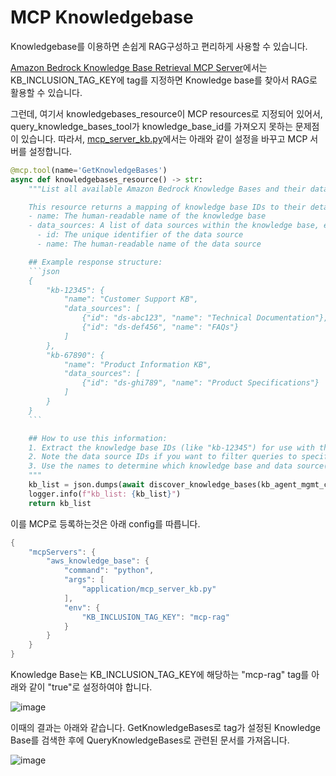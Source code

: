 # MCP Knowledgebase

Knowledgebase를 이용하면 손쉽게 RAG구성하고 편리하게 사용할 수 있습니다.

[Amazon Bedrock Knowledge Base Retrieval MCP Server](https://github.com/awslabs/mcp/tree/main/src/bedrock-kb-retrieval-mcp-server)에서는 KB_INCLUSION_TAG_KEY에 tag를 지정하면 Knowledge base를 찾아서 RAG로 활용할 수 있습니다. 

그런데, 여기서 knowledgebases_resource이 MCP resources로 지정되어 있어서, query_knowledge_bases_tool가 knowledge_base_id를 가져오지 못하는 문제점이 있습니다. 따라서, [mcp_server_kb.py](./application/mcp_server_kb.py)에서는 아래와 같이 설정을 바꾸고 MCP 서버를 설정합니다.


```python
@mcp.tool(name='GetKnowledgeBases')
async def knowledgebases_resource() -> str:
    """List all available Amazon Bedrock Knowledge Bases and their data sources.

    This resource returns a mapping of knowledge base IDs to their details, including:
    - name: The human-readable name of the knowledge base
    - data_sources: A list of data sources within the knowledge base, each with:
      - id: The unique identifier of the data source
      - name: The human-readable name of the data source

    ## Example response structure:
    ```json
    {
        "kb-12345": {
            "name": "Customer Support KB",
            "data_sources": [
                {"id": "ds-abc123", "name": "Technical Documentation"},
                {"id": "ds-def456", "name": "FAQs"}
            ]
        },
        "kb-67890": {
            "name": "Product Information KB",
            "data_sources": [
                {"id": "ds-ghi789", "name": "Product Specifications"}
            ]
        }
    }
    ```

    ## How to use this information:
    1. Extract the knowledge base IDs (like "kb-12345") for use with the QueryKnowledgeBases tool
    2. Note the data source IDs if you want to filter queries to specific data sources
    3. Use the names to determine which knowledge base and data source(s) are most relevant to the user's query
    """
    kb_list = json.dumps(await discover_knowledge_bases(kb_agent_mgmt_client, kb_inclusion_tag_key))
    logger.info(f"kb_list: {kb_list}")
    return kb_list
```

이를 MCP로 등록하는것은 아래 config를 따릅니다.

```java
{
    "mcpServers": {
        "aws_knowledge_base": {
            "command": "python",
            "args": [
                "application/mcp_server_kb.py"
            ],
            "env": {
                "KB_INCLUSION_TAG_KEY": "mcp-rag"
            }
        }
    }
}
```

Knowledge Base는 KB_INCLUSION_TAG_KEY에 해당하는 "mcp-rag" tag를 아래와 같이 "true"로 설정하여야 합니다.

![image](https://github.com/user-attachments/assets/f1ccc54b-35d2-4910-8902-ff3cd7cf5d99)


이때의 결과는 아래와 같습니다. GetKnowledgeBases로 tag가 설정된 Knowledge Base를 검색한 후에 QueryKnowledgeBases로 관련된 문서를 가져옵니다. 

![image](https://github.com/user-attachments/assets/66eeadea-23a6-4721-ba91-922db27b745c)


